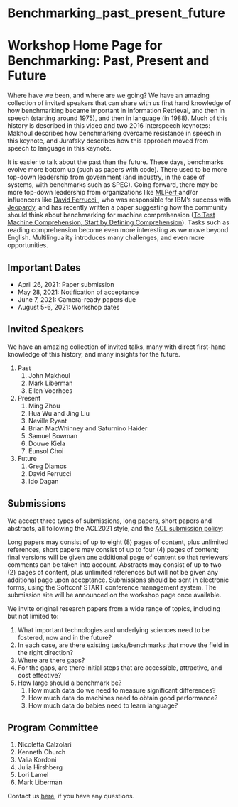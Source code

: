# Benchmarking_past_present_future
<h1>Workshop Home Page for Benchmarking: Past, Present and Future</h1>

Where have we been, and where are we going?  We have an amazing collection of invited speakers that can share with us first hand knowledge of how benchmarking became important in Information Retrieval, and then in speech (starting around 1975), and then in language (in 1988).  Much of this history is described in this video and two 2016 Interspeech keynotes: Makhoul describes how benchmarking overcame resistance in speech in this keynote, and Jurafsky describes how this approach moved from speech to language in this keynote.

It is easier to talk about the past than the future.  These days, benchmarks evolve more bottom up (such as papers with code).  There used to be more top-down leadership from government (and industry, in the case of systems, with benchmarks such as SPEC).  Going forward, there may be more top-down leadership from organizations like <a href="https://mlperf.org/"> MLPerf </a> and/or influencers like <a href="https://en.wikipedia.org/wiki/David_Ferrucci"> David Ferrucci </a>, who was responsible for IBM’s success with <a href="https://www.youtube.com/watch?v=P18EdAKuC1U&t=70s">Jeopardy</a>, and has recently written a paper suggesting how the community should think about benchmarking for machine comprehension (<a href="https://arxiv.org/pdf/2005.01525.pdf">To Test Machine Comprehension, Start by Defining Comprehension</a>).  Tasks such as reading comprehension become even more interesting as we move beyond English.  Multilinguality introduces many challenges, and even more opportunities.

<h2>Important Dates</h2>

<ul>
  <li> April 26, 2021: Paper submission </li>
  <li>  May 28, 2021: Notification of acceptance </li>
  <li>  June 7, 2021: Camera-ready papers due </li>
  <li>  August 5-6, 2021: Workshop dates </li>
  </ul>

<h2>Invited Speakers</h2> 

We have an amazing collection of invited talks, many with direct first-hand knowledge of this history, and many insights for the future.

<ol> <li>Past
  <ol>
<li>John Makhoul </li>
<li>Mark Liberman</li>
<li>Ellen Voorhees </li>
 </ol> </li>
<li>Present
  <ol>
<li>Ming Zhou </li>
<li>Hua Wu and Jing Liu </li>
<li>Neville Ryant </li>
<li>Brian MacWhinney and Saturnino Haider</li>
<li>Samuel Bowman </li>
<li>Douwe Kiela </li>
<li>Eunsol Choi </li>
   </ol> </li>
<li> Future
  <ol>
<li>Greg Diamos  </li>
<li>David Ferrucci </li>
<li>Ido Dagan </li>
  </ol> </li>
</ol>

<h2>Submissions</h2>

We accept three types of submissions, long papers, short papers and
abstracts, all following the ACL2021 style, and the <a href="https://www.aclweb.org/adminwiki/index.php?title=ACL_Policies_for_Submission,_Review_and_Citation">ACL submission policy</a>:


Long papers may consist of up to eight (8) pages of content, plus
unlimited references, short papers may consist of up to four (4) pages of
content; final versions will be given one additional page of content so
that reviewers' comments can be taken into account. Abstracts may consist
of up to two (2) pages of content, plus unlimited references but will not
be given any additional page upon acceptance. Submissions should be sent
in electronic forms, using the Softconf START conference management
system. The submission site will be announced on the workshop page once
available.

We invite original research papers from a wide range of topics, including
but not limited to:

<ol>
<li>What important technologies and underlying sciences need to be fostered, now and in the future?</li>
<li>In each case, are there existing tasks/benchmarks that move the field in the right direction?</li>
<li>Where are there gaps?</li>
<li>For the gaps, are there initial steps that are accessible, attractive, and cost effective?</li>
<li>How large should a benchmark be?  
  <ol>
<li>How much data do we need to measure significant differences?  </li>
<li>How much data do machines need to obtain good performance?  </li>
<li>How much data do babies need to learn language? </li>
  </ol> </li>
</ol>

</ul>
<h2>Program Committee</h2>

 
<ol>
<li> Nicoletta Calzolari </li>
<li> Kenneth Church </li>
<li> Valia Kordoni </li>
<li> Julia Hirshberg </li>
<li> Lori Lamel </li>
<li> Mark Liberman</li>
  </ol>

Contact us <a href = "mailto: pc-benchmarking-ws-acl2021@googlegroups.com">here</a>, if you have any questions.


